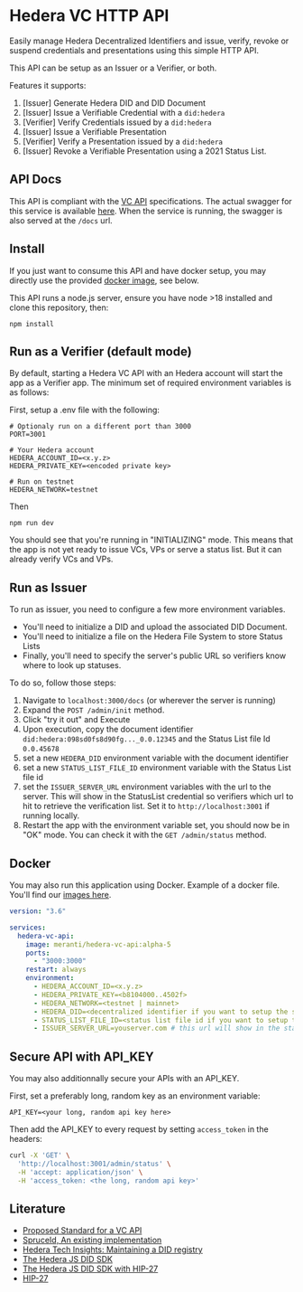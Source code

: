 # Hedera VC HTTP API

Easily manage Hedera Decentralized Identifiers and issue, verify, revoke or suspend credentials and presentations using this simple HTTP API.

This API can be setup as an Issuer or a Verifier, or both.

Features it supports:

1. [Issuer] Generate Hedera DID and DID Document
2. [Issuer] Issue a Verifiable Credential with a `did:hedera`
3. [Verifier] Verify Credentials issued by a `did:hedera`
4. [Issuer] Issue a Verifiable Presentation
5. [Verifier] Verify a Presentation issued by a `did:hedera`
6. [Issuer] Revoke a Verifiable Presentation using a 2021 Status List.

## API Docs

This API is compliant with the [VC API](https://w3c-ccg.github.io/vc-api/#the-vc-api) specifications.
The actual swagger for this service is available [here](./build/swagger.json).
When the service is running, the swagger is also served at the `/docs` url.

## Install

If you just want to consume this API and have docker setup, you may directly use the provided [docker image](#docker), see below.

This API runs a node.js server, ensure you have node >18 installed and clone this repository, then:

```
npm install
```

## Run as a Verifier (default mode)

By default, starting a Hedera VC API with an Hedera account will start the app as a Verifier app.
The minimum set of required environment variables is as follows:

First, setup a .env file with the following:

```.env
# Optionaly run on a different port than 3000
PORT=3001

# Your Hedera account
HEDERA_ACCOUNT_ID=<x.y.z>
HEDERA_PRIVATE_KEY=<encoded private key>

# Run on testnet
HEDERA_NETWORK=testnet
```

Then 

```
npm run dev
```

You should see that you're running in "INITIALIZING" mode. This means that the app is not yet ready to issue VCs, VPs or serve a status list. But it can already verify VCs and VPs.

## Run as Issuer

To run as issuer, you need to configure a few more environment variables.
* You'll need to initialize a DID and upload the associated DID Document.
* You'll need to initialize a file on the Hedera File System to store Status Lists
* Finally, you'll need to specify the server's public URL so verifiers know where to look up statuses.

To do so, follow those steps:

1. Navigate to `localhost:3000/docs` (or wherever the server is running)
2. Expand the `POST /admin/init` method. 
3. Click "try it out" and Execute
4. Upon execution, copy the document identifier `did:hedera:098sd0fs8d90fg..._0.0.12345` and the Status List file Id `0.0.45678`
6. set a new `HEDERA_DID` environment variable with the document identifier
7. set a new `STATUS_LIST_FILE_ID` environment variable with the Status List file id
8. set the `ISSUER_SERVER_URL` environment variables with the url to the server. This will show in the StatusList credential so verifiers which url to hit to retrieve the verification list. Set it to `http://localhost:3001` if running locally.
7. Restart the app with the environment variable set, you should now be in "OK" mode. You can check it with the `GET /admin/status` method.

## Docker

You may also run this application using Docker. Example of a docker file.
You'll find our [images here](https://hub.docker.com/r/meranti/hedera-vc-api/tags).


```yaml
version: "3.6"

services:
  hedera-vc-api:
    image: meranti/hedera-vc-api:alpha-5
    ports:
      - "3000:3000"
    restart: always
    environment:
      - HEDERA_ACCOUNT_ID=<x.y.z>
      - HEDERA_PRIVATE_KEY=<b8104000..4502f>
      - HEDERA_NETWORK=<testnet | mainnet>
      - HEDERA_DID=<decentralized identifier if you want to setup the server as Issuer>
      - STATUS_LIST_FILE_ID=<status list file id if you want to setup the server as Issuer>
      - ISSUER_SERVER_URL=youserver.com # this url will show in the status list credential so verifiers know where to find the status 
```

## Secure API with API_KEY

You may also additionnally secure your APIs with an API_KEY.

First, set a preferably long, random key as an environment variable:

```
API_KEY=<your long, random api key here>
```

Then add the API_KEY to every request by setting `access_token` in the headers:

```sh
curl -X 'GET' \
  'http://localhost:3001/admin/status' \
  -H 'accept: application/json' \
  -H 'access_token: <the long, random api key>'
```


## Literature

* [Proposed Standard for a VC API](https://w3c-ccg.github.io/vc-api/)
* [SpruceId, An existing implementation](https://www.spruceid.dev/didkit/didkit-packages/http-server)
* [Hedera Tech Insights: Maintaining a DID registry](https://hedera.com/blog/maintaining-a-decentralized-identity-registry-with-hedera)
* [The Hedera JS DID SDK](https://github.com/hashgraph/did-sdk-js)
* [The Hedera JS DID SDK with HIP-27](https://github.com/Meeco/hedera-did-sdk-js)
* [HIP-27](https://hips.hedera.com/hip/hip-27)